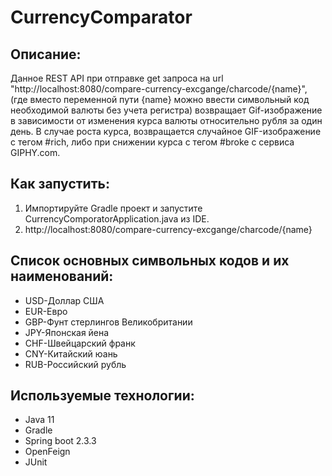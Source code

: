 # CurrencyComparator

## Описание:
Данное REST API при отправке get запроса на url "http://localhost:8080/compare-currency-excgange/charcode/{name}", 
(где вместо переменной пути {name} можно ввести символьный код необходимой валюты без учета регистра) возвращает Gif-изображение в зависимости от изменения курса валюты относительно рубля за один день.
В случае роста курса, возвращается случайное GIF-изображение с тегом #rich, либо при снижении курса с тегом #broke c сервиса GIPHY.com.


## Как запустить:
1. Импортируйте Gradle проект и запустите CurrencyComporatorApplication.java из IDE.
2. http://localhost:8080/compare-currency-excgange/charcode/{name}

## Список основных символьных кодов и их наименований:
- USD-Доллар США
- EUR-Евро
- GBP-Фунт стерлингов Великобритании	
- JPY-Японская йена	
- CHF-Швейцарский франк	
- CNY-Китайский юань 
- RUB-Российский рубль

## Используемые технологии:
* Java 11 
* Gradle
* Spring boot 2.3.3
* OpenFeign
* JUnit

